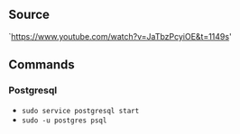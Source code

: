 ## Source
`https://www.youtube.com/watch?v=JaTbzPcyiOE&t=1149s'
## Commands

### Postgresql
- `sudo service postgresql start`
- `sudo -u postgres psql`